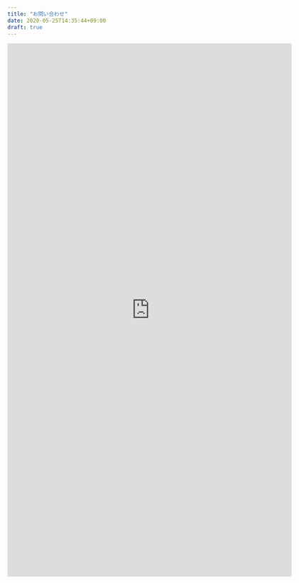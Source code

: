 ```yaml
---
title: "お問い合わせ"
date: 2020-05-25T14:35:44+09:00
draft: true
---
```


<iframe src="https://docs.google.com/forms/d/e/1FAIpQLSc4kRXVa0WW_G52cWMlFiCIc6yCd9kBVl7Vip-Shoj6UZiOYw/viewform?embedded=true" width="640" height="1200" frameborder="0" marginheight="0" marginwidth="0">読み込んでいます…</iframe>
